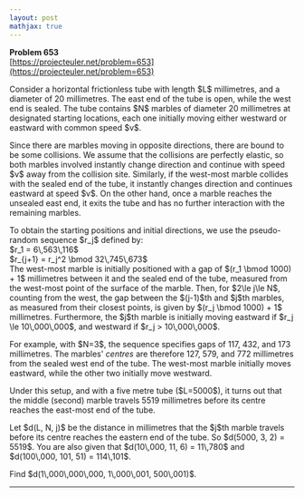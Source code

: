```yaml
---
layout: post
mathjax: true
---
```

**Problem 653**  
[https://projecteuler.net/problem=653](https://projecteuler.net/problem=653)

<p>Consider a horizontal frictionless tube with length $L$ millimetres, and a diameter of 20 millimetres. The east end of the tube is open, while the west end is sealed. The tube contains $N$ marbles of diameter 20 millimetres at designated starting locations, each one initially moving either westward or eastward with common speed $v$.</p>

<p>Since there are marbles moving in opposite directions, there are bound to be some collisions. We assume that the collisions are perfectly elastic, so both marbles involved instantly change direction and continue with speed $v$ away from the collision site. Similarly, if the west-most marble collides with the sealed end of the tube, it instantly changes direction and continues eastward at speed $v$. On the other hand, once a marble reaches the unsealed east end, it exits the tube and has no further interaction with the remaining marbles.</p>

<p>To obtain the starting positions and initial directions, we use the pseudo-random sequence $r_j$ defined by:<br />
$r_1 = 6\,563\,116$<br />
$r_{j+1} = r_j^2 \bmod 32\,745\,673$<br />
The west-most marble is initially positioned with a gap of $(r_1 \bmod 1000) + 1$ millimetres between it and the sealed end of the tube, measured from the west-most point of the surface of the marble. Then, for $2\le j\le N$, counting from the west, the gap between the $(j-1)$th and $j$th marbles, as measured from their closest points, is given by $(r_j \bmod 1000) + 1$ millimetres.
Furthermore, the $j$th marble is initially moving eastward if $r_j \le 10\,000\,000$, and westward if $r_j &gt; 10\,000\,000$.</p>

<p>For example, with $N=3$, the sequence specifies gaps of 117, 432, and 173 millimetres. The marbles' <i>centres</i> are therefore 127, 579, and 772 millimetres from the sealed west end of the tube. The west-most marble initially moves eastward, while the other two initially move westward.</p>

<p>Under this setup, and with a five metre tube ($L=5000$), it turns out that the middle (second) marble travels 5519 millimetres before its centre reaches the east-most end of the tube.</p>

<p>Let $d(L, N, j)$ be the distance in millimetres that the $j$th marble travels before its centre reaches the eastern end of the tube. So $d(5000, 3, 2) = 5519$. You are also given that $d(10\,000, 11, 6) = 11\,780$ and $d(100\,000, 101, 51) = 114\,101$.</p>

<p>Find $d(1\,000\,000\,000, 1\,000\,001, 500\,001)$.</p>

---
